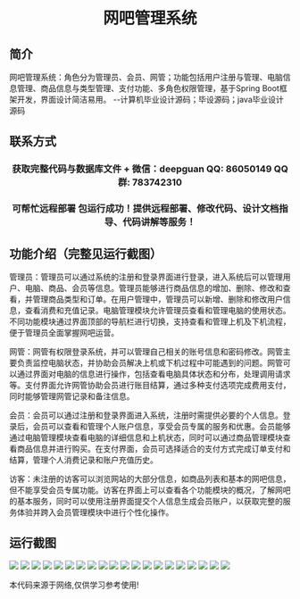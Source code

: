 <p><h1 align="center">网吧管理系统</h1></p>

## 简介
网吧管理系统：角色分为管理员、会员、网管；功能包括用户注册与管理、电脑信息管理、商品信息与类型管理、支付功能、多角色权限管理，基于Spring Boot框架开发，界面设计简洁易用。    --计算机毕业设计源码；毕设源码；java毕业设计源码


## 联系方式
<p><h3 align="center">获取完整代码与数据库文件 + 微信：deepguan QQ: 86050149 QQ群: 783742310</h3></p>
<p><h3 align="center">可帮忙远程部署 包运行成功！提供远程部署、修改代码、设计文档指导、代码讲解等服务！</h3></p>

## 功能介绍（完整见运行截图）
管理员：管理员可以通过系统的注册和登录界面进行登录，进入系统后可以管理用户、电脑、商品、会员等信息。管理员能够进行商品信息的增加、删除、修改和查看，并管理商品类型和订单。在用户管理中，管理员可以新增、删除和修改用户信息，查看消费和充值记录。电脑管理模块允许管理员查看和管理电脑的使用状态。不同功能模块通过界面顶部的导航栏进行切换，支持查看和管理上机及下机流程，便于管理员全面掌握网吧运营。

网管：网管有权限登录系统，并可以管理自己相关的账号信息和密码修改。网管主要负责监控电脑状态，并协助会员解决上机或下机过程中可能遇到的问题。网管可以通过界面对电脑的信息进行操作，包括查看电脑具体状态和分布，处理调用请求等。支付界面允许网管协助会员进行账目结算，通过多种支付选项完成费用支付，同时能够管理网管记录和备注信息。

会员：会员可以通过注册和登录界面进入系统，注册时需提供必要的个人信息。登录后，会员可以查看和管理个人账户信息，享受会员专属的服务和优惠。会员能够通过电脑管理模块查看电脑的详细信息和上机状态，同时可以通过商品管理模块查看商品信息并进行购买。在支付界面，会员可选择适合的支付方式完成订单支付和结算，管理个人消费记录和账户充值历史。

访客：未注册的访客可以浏览网站的大部分信息，如商品列表和基本的网吧信息，但不能享受会员专属功能。访客在界面上可以查看各个功能模块的概况，了解网吧的基本服务，同时可以使用注册界面提交个人信息生成会员账户，以获取完整的服务体验并跨入会员管理模块中进行个性化操作。


## 运行截图
![](img/001.jpg)
![](img/002.jpg)
![](img/003.jpg)
![](img/004.jpg)
![](img/005.jpg)
![](img/006.jpg)
![](img/007.jpg)
![](img/008.jpg)
![](img/009.jpg)
![](img/010.jpg)
![](img/011.jpg)
![](img/012.jpg)
![](img/013.jpg)
![](img/014.jpg)
![](img/015.jpg)
![](img/016.jpg)
![](img/017.jpg)
![](img/018.jpg)
![](img/019.jpg)
![](img/020.jpg)

<p>本代码来源于网络,仅供学习参考使用!</p>

